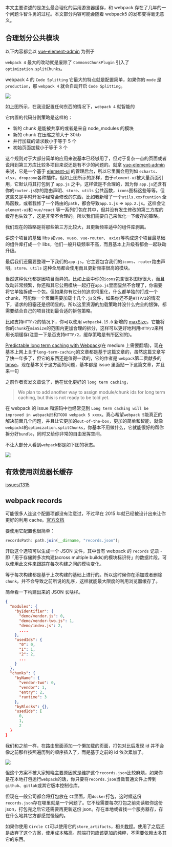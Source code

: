 本文主要讲述的是怎么最合理化的运用游览器缓存，和 webpack 存在了几年的一个问题斗智斗勇的过程。本文部分内容可能会随着 webpack5 的发布变得毫无意义。

## 合理划分公共模块

以下内容都会以 [vue-element-admin](https://github.com/PanJiaChen/vue-element-admin) 为例子

`webpack 4` 最大的改动就是废除了 `CommonsChunkPlugin` 引入了 `optimization.splitChunks`。

webpack 4 的 `Code Splitting` 它最大的特点就是配置简单，如果你的 `mode` 是 `production`，那 `webpack 4` 就会自动开启 `Code Splitting`。

![](https://user-gold-cdn.xitu.io/2018/7/24/164cac10a2222794?w=3348&h=1880&f=jpeg&s=720643)

如上图所示，在我没配置任何东西的情况下，`webpack 4` 就智能的

它内置的代码分割策略是这样的：

- 新的 chunk 是能被共享的或者是来自 node_modules 的模块
- 新的 chunk 在压缩之前大于 30kb
- 并行加载的请求数小于等于 5 个
- 初始页面加载小于等于 3 个

这个规则对于大部分简单的应用来说基本已经够用了，但对于复杂一点的页面或者说用到第三方库比较多项目来说还是有不少的问题的。就拿 [vue-element-admin](https://github.com/PanJiaChen/vue-element-admin) 来说，它是一个基于 [element-ui](https://github.com/ElemeFE/element) 的管理后台，所以它里面会用到如 `echarts`、`xlsx`、`dropzone`各种插件。但如上图所示的那样，由于`element-ui`被大量页面引用，它默认将其打包到了 `app.js` 之中。这样做是不合理的，因为你 `app.js`还含有你的`router.js`你的路由声明、`store`、`utils` 公共函数，`icons`图标这些等等。但这些又是平时开发中经常会修改的东西，比如我新增了一个`utils.xxxfcuntion` 全局函数，或者我修了一个路由的`path`，都会导致`app.1.js` => `app.2.js`。这样会让 `element-ui`和 `vue/react` 等一系列打包在其中，但并没有发生修改的第三方库的缓存也失效了，这是非常不合理的。所以我们需要自己来优化一下缓存的策略。

我们现在的策略是将那些第三方比较大，且更新频率适中的组件库剥离。

讲这个项目的基础 libs 如`vue`、`vuex`、`vue-router`、 `axios`等构成这个项目最基础的组件库打成一个 libs，他们一般升级频率不高，而且基本上升级有都会一起联动升级。

最后我们还需要整理一下我们的`app.js`，它主要包含我们的`icons`、`router`路由声明，`store`、`utils` 这种全局都会使用而且更新频率很高的模块。

当然这种优化都是因项目而异的。比如上面中你的`icons`包含很多图标很大，而且改动非常频繁，你还和其它公用模块一起打在`app.js`里面显然不合理了，你需要将它单独拆成一个包。但如果你有过分的追求柯里化，什么都单独的打成一个 chunk，可能你一个页面需要加载十几个`.js`文件，如果你还不是`HTTP/2`的情况下，请求的阻塞还是很明显的。所以这里资源的加载策略并没什么完全的银弹，都需要结合自己的项目找到最合适的拆包策略。

比如支持`HTTP/2`的情况下，你可以使用 `webpack4.15.0` 新增的 [maxSize](https://webpack.js.org/plugins/split-chunks-plugin/#splitchunks-maxsize)，它能将你的`chunk`在`minSize`的范围内更加合理的拆分，这样可以更好地利用`HTTP/2`来利用长期缓存(注意一下是否支持`HTTP/2`，缓存策略是有所区别的)。

[Predictable long term caching with Webpack](https://medium.com/webpack/predictable-long-term-caching-with-webpack-d3eee1d3fa31)(在 medium 上需要翻墙)，现在基本上网上关于`long-term-caching`的文章都是基于这篇文章的，虽然这篇文章写了快一年多了，但它的东西还是值得一读的，它的作者是 `webpack`第二贡献多的 [timse](https://github.com/timse)，现在基本关于这方面的问题，基本都是 issue 里面贴一下这篇文章，并且来一句

之前作者页发文章说了，他在优化更好的 `long term caching`，

> We plan to add another way to assign module/chunk ids for long term caching, but this is not ready to be told yet.

在 webpack 的 issue 和源码中也经常见到 `Long term caching will be improved in webpack@5`和`TODO webpack 5 xxxx`。真心希望`webpack 5`能真正的解决前面几个问题，并且让它更加的`out-of-the-box`，更加的简单和智能，就像`webpack4`的`optimization.splitChunks`，你基本不用做什么，它就能很好的帮你拆分好`bundle`，同时又给你非常的自由发挥空间。

不让大部分人看到`webpack`都是如下图的状态。

![](https://user-gold-cdn.xitu.io/2018/7/27/164db54515df8fc8?w=1440&h=2626&f=jpeg&s=370108)

## 有效使用浏览器长缓存

[issues/1315](https://github.com/webpack/webpack/issues/1315)

## webpack records

可能很多人连这个配置项都没有注意过，不过早在 2015 年就已经被设计出来让你更好的利用 cache。[官方文档](https://webpack.js.org/configuration/other-options/#recordspath)

要使用它配置也很简单：

```js
recordsPath: path.join(__dirname, "records.json");
```

开启这个选项可以生成一个 JSON 文件，其中含有 webpack 的 `records` 记录 - 即「用于存储跨多次构建(across multiple builds)的模块标识符」的数据片段。可以使用此文件来跟踪在每次构建之间的模块变化。

等于每次构建都是基于上次构建的基础上进行的。所以这时候你在添加或者删除 `chunk`，并不会导致之前所说的乱序，这样就能最大限度的利用浏览器缓存了。

简单看一下构建出来的 JSON 长啥样。

```json
{
  "modules": {
    "byIdentifier": {
      "demo/vendor.js": 0,
      "demo/vendor-two.js": 1,
      "demo/index.js": 2,
      ....
    },
    "usedIds": {
      "0": 0,
      "1": 1,
      "2": 2,
      ...
    }
  },
  "chunks": {
    "byName": {
      "vendor-two": 0,
      "vendor": 1,
      "entry": 2,
      "runtime": 3
    },
    "byBlocks": {},
    "usedIds": [
      0,
      1,
      2
  }
}
```

我们和之前一样，在路由里面添加一个懒加载的页面，打包对比后发现 id 并不会像之前那样按照遍历到的顺序插入了，而是基于之前的 id 依次累加了。

![](https://user-gold-cdn.xitu.io/2018/7/29/164e4a7f0bf37f02?w=1566&h=996&f=jpeg&s=221104)

但这个方案不被大家知晓主要原因就是维护这个`records.json`比较麻烦，如果你是在本地打包运行`webpack`的话，你只要将`records.json`当做普通文件上传到`github`、`gitlab`或其它版本控制仓库。

但现在一般公司都会将打包放在 `CI`里面，用`docker`打包，这时候这份`records.json`存在哪里就是一个问题了。它不经需要每次打包之前先读取你这份 json，打包完之后它还需要再更新这份 json。存在本地或者找一个服务器存，存在什么地其它方都感觉怪怪的。

如果你使用 `Circle CI`可以使用它的`store_artifacts`，相关[教程](https://medium.com/@songawee/long-term-caching-using-webpack-records-9ed9737d96f2)。使用了之后还是放弃了这个方案，使用成本略高。前端打包应该更加的纯粹，不需要依赖太多其它的东西。
